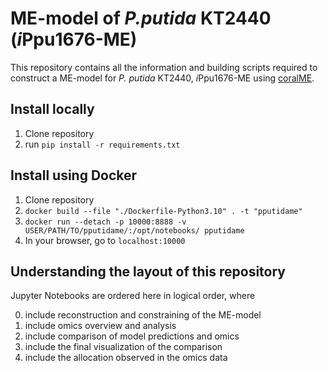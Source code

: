 ME-model of *P.putida* KT2440 (*i*Ppu1676-ME)
=============================================

This repository contains all the information and building scripts required to construct a ME-model for *P. putida* KT2440, *i*Ppu1676-ME using
[coralME](https://github.com/jdtibochab/coralME).


Install locally
---------------
1. Clone repository
2. run ```pip install -r requirements.txt```

Install using Docker
--------------------
1. Clone repository
2. ``docker build --file "./Dockerfile-Python3.10" . -t "pputidame"``
3. ``docker run --detach -p 10000:8888 -v USER/PATH/TO/pputidame/:/opt/notebooks/ pputidame`` 
4. In your browser, go to ``localhost:10000``

Understanding the layout of this repository
-------------------------------------------
Jupyter Notebooks are ordered here in logical order, where 

0. include reconstruction and constraining of the ME-model
1. include omics overview and analysis
2. include comparison of model predictions and omics
3. include the final visualization of the comparison
4. include the allocation observed in the omics data
